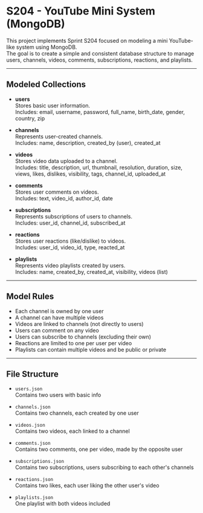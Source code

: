 # S204 - YouTube Mini System (MongoDB)

This project implements Sprint S204 focused on modeling a mini YouTube-like system using MongoDB.  
The goal is to create a simple and consistent database structure to manage users, channels, videos, comments, subscriptions, reactions, and playlists.

---

## Modeled Collections

- **users**  
  Stores basic user information.  
  Includes: email, username, password, full_name, birth_date, gender, country, zip

- **channels**  
  Represents user-created channels.  
  Includes: name, description, created_by (user), created_at

- **videos**  
  Stores video data uploaded to a channel.  
  Includes: title, description, url, thumbnail, resolution, duration, size, views, likes, dislikes, visibility, tags, channel_id, uploaded_at

- **comments**  
  Stores user comments on videos.  
  Includes: text, video_id, author_id, date

- **subscriptions**  
  Represents subscriptions of users to channels.  
  Includes: user_id, channel_id, subscribed_at

- **reactions**  
  Stores user reactions (like/dislike) to videos.  
  Includes: user_id, video_id, type, reacted_at

- **playlists**  
  Represents video playlists created by users.  
  Includes: name, created_by, created_at, visibility, videos (list)

---

## Model Rules

- Each channel is owned by one user
- A channel can have multiple videos
- Videos are linked to channels (not directly to users)
- Users can comment on any video
- Users can subscribe to channels (excluding their own)
- Reactions are limited to one per user per video
- Playlists can contain multiple videos and be public or private

---

## File Structure

- `users.json`  
  Contains two users with basic info

- `channels.json`  
  Contains two channels, each created by one user

- `videos.json`  
  Contains two videos, each linked to a channel

- `comments.json`  
  Contains two comments, one per video, made by the opposite user

- `subscriptions.json`  
  Contains two subscriptions, users subscribing to each other's channels

- `reactions.json`  
  Contains two likes, each user liking the other user's video

- `playlists.json`  
  One playlist with both videos included